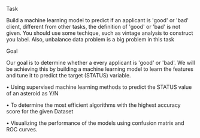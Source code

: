 Task

Build a machine learning model to predict if an applicant is 'good' or 'bad' client, different from other tasks, the definition of 'good' or 'bad' is not given. You should use some techique, such as vintage analysis to construct you label. Also, unbalance data problem is a big problem in this task


Goal

Our goal is to determine whether a every applicant is  'good' or 'bad'. We will be achieving this by building a machine learning model to learn the features and tune it to predict the target (STATUS) variable.

•	Using supervised machine learning methods to predict the STATUS value of an asteroid as Y/N

•	To determine the most efficient algorithms with the highest accuracy score for the given Dataset

•	Visualizing the performance of the models using confusion matrix and ROC curves.
